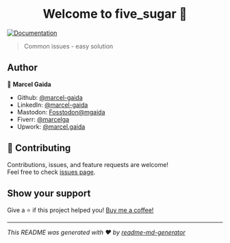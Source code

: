 <h1 align="center">Welcome to five_sugar 👋</h1>
<p>
  <a href="https://github.com/marcel-gaida/five_sugar" target="_blank">
    <img alt="Documentation" src="https://img.shields.io/badge/documentation-yes-brightgreen.svg" />
  </a>
</p>


> Common issues - easy solution

## Author

👤 **Marcel Gaida**

* Github: [@marcel-gaida](https://github.com/marcel-gaida)
* LinkedIn: [@marcel-gaida](https://linkedin.com/in/marcel-gaida)
* Mastodon: [Fosstodon@mgaida](https://fosstodon.org/@mgaida)
* Fiverr: [@marcelga](https://www.fiverr.com/marcelga)
* Upwork: [@marcel.gaida](https://www.upwork.com/freelancers/~01f95c293d9fbe9529)

## 🤝 Contributing

Contributions, issues, and feature requests are welcome!<br />Feel free to check [issues page](https://github.com/marcel-gaida/five_sugar/issues). 

## Show your support

Give a ⭐️ if this project helped you!
[Buy me a coffee!](https://www.buymeacoffee.com/gaidamarcel)




***

_This README was generated with ❤️ by [readme-md-generator](https://github.com/kefranabg/readme-md-generator)_
